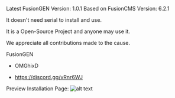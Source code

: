 Latest FusionGEN Version: 1.0.1
Based on FusionCMS Version: 6.2.1


It doesn't need serial to install and use.

It is a Open-Source Project and anyone may use it.

We appreciate all contributions made to the cause.

FusionGEN

- OMGhixD

- https://discord.gg/vRnr6WJ


Preview Installation Page:
![alt text](https://cdn.discordapp.com/attachments/460328007236714506/553337868068847669/qi-0EN5FSJCXbKswWv8rAw.png)
